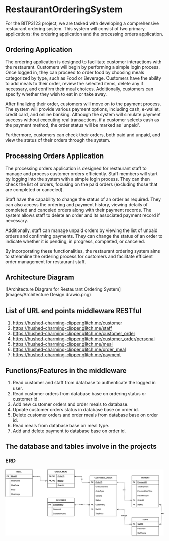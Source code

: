 # RestaurantOrderingSystem

For the BITP3123 project, we are tasked with developing a comprehensive restaurant ordering system. This system will consist of two primary applications: the ordering application and the processing orders application.

## Ordering Application
The ordering application is designed to facilitate customer interactions with the restaurant. Customers will begin by performing a simple login process. Once logged in, they can proceed to order food by choosing meals categorized by type, such as Food or Beverage. Customers have the ability to add meals to their order, review the selected items, delete any if necessary, and confirm their meal choices. Additionally, customers can specify whether they wish to eat in or take away.

After finalizing their order, customers will move on to the payment process. The system will provide various payment options, including cash, e-wallet, credit card, and online banking. Although the system will simulate payment success without executing real transactions, if a customer selects cash as the payment method, the order status will be marked as 'unpaid'.

Furthermore, customers can check their orders, both paid and unpaid, and view the status of their orders through the system.

## Processing Orders Application
The processing orders application is designed for restaurant staff to manage and process customer orders efficiently. Staff members will start by logging into the system with a simple login process. They can then check the list of orders, focusing on the paid orders (excluding those that are completed or canceled).

Staff have the capability to change the status of an order as required. They can also access the ordering and payment history, viewing details of completed and canceled orders along with their payment records. The system allows staff to delete an order and its associated payment record if necessary.

Additionally, staff can manage unpaid orders by viewing the list of unpaid orders and confirming payments. They can change the status of an order to indicate whether it is pending, in progress, completed, or canceled.

By incorporating these functionalities, the restaurant ordering system aims to streamline the ordering process for customers and facilitate efficient order management for restaurant staff.

## Architecture Diagram
![Architecture Diagram for Restaurant Ordering System](images/Architecture Design.drawio.png)

## List of URL end points middleware RESTful
1. https://hushed-charming-clipper.glitch.me/customer
2. https://hushed-charming-clipper.glitch.me/staff
3. https://hushed-charming-clipper.glitch.me/customer_order
4. https://hushed-charming-clipper.glitch.me/customer_order/personal
5. https://hushed-charming-clipper.glitch.me/meal
6. https://hushed-charming-clipper.glitch.me/order_meal
7. https://hushed-charming-clipper.glitch.me/payment

## Functions/Features in the middleware
1. Read customer and staff from database to authenticate the logged in user.
2. Read customer orders from database base on ordering status or customer id.
3. Add new customer orders and order meals to database.
4. Update customer orders status in database base on order id.
5. Delete customer orders and order meals from database base on order id.
6. Read meals from database base on meal type.
7. Add and delete payment to database base on order id.

## The database and tables involve in the projects
### ERD
![ERD for Restaurant Ordering System](images/Food_Ordering_ERD.drawio.png)


